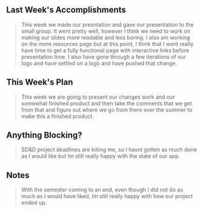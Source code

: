 ## Last Week's Accomplishments

> This week we made our presntation and gave our presentation to the small group. It went pretty well, however I think we need to work on making our slides more readable and less boring. I also am working on the more resources page but at this point, I think that I wont really have time to get a fully functional page with interactive links before presentation time. I also have gone through a few iterations of our logo and have settled on a logo and have pushed that change. 

## This Week's Plan

> This week we are going to present our changes work and our somewhat finished product and then take the comments that we get from that and figure out where we go from there over the summer to make this a finished product. 

## Anything Blocking?

> SD&D project deadlines are killing me, so I havnt gotten as much done as I would like but Im still really happy with the state of our app. 

## Notes

> With the semester coming to an end, even though I did not do as much as I would have liked, Im still really happy with how our project ended up. 